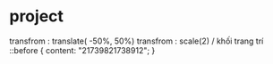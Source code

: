 # project
transfrom : translate( -50%, 50%)
transfrom : scale(2)
/ khối trang trí
::before
{
   content: "21739821738912";
}